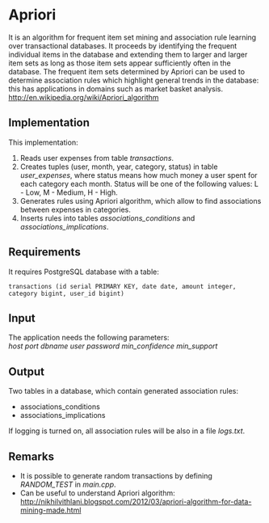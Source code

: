 # Apriori

It is an algorithm for frequent item set mining and association rule learning over transactional databases. It proceeds by identifying the frequent individual items in the database and extending them to larger and larger item sets as long as those item sets appear sufficiently often in the database. The frequent item sets determined by Apriori can be used to determine association rules which highlight general trends in the database: this has applications in domains such as market basket analysis.  
http://en.wikipedia.org/wiki/Apriori_algorithm  

## Implementation  
This implementation:  
1. Reads user expenses from table *transactions*.  
2. Creates tuples (user, month, year, category, status) in table *user_expenses*, where status means how much money a user spent for each category each month. Status will be one of the following values: L - Low, M - Medium, H - High.  
3. Generates rules using Apriori algorithm, which allow to find associations between expenses in categories.  
4. Inserts rules into tables *associations_conditions* and *associations_implications*.  

## Requirements
It requires PostgreSQL database with a table:  
```
transactions (id serial PRIMARY KEY, date date, amount integer, category bigint, user_id bigint)
```

## Input 
The application needs the following parameters:  
*host port dbname user password min_confidence min_support*


## Output

Two tables in a database, which contain generated association rules:   
- associations_conditions  
- associations_implications

If logging is turned on, all association rules will be also in a file *logs.txt*.

## Remarks
- It is possible to generate random transactions by defining *RANDOM_TEST* in *main.cpp*.   
- Can be useful to understand Apriori algorithm:  
http://nikhilvithlani.blogspot.com/2012/03/apriori-algorithm-for-data-mining-made.html
